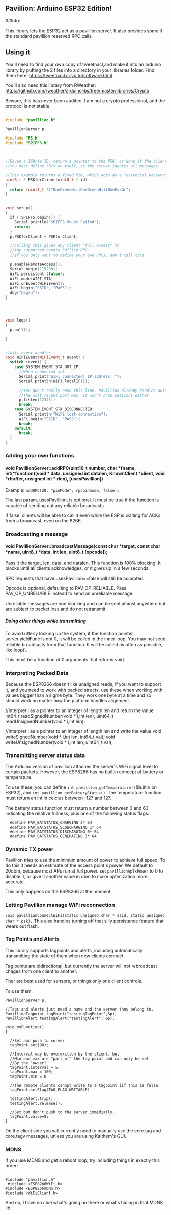 ## Pavillion: Arduino ESP32 Edition!

##Intro

This library lets the ESP32 act as a pavillion server. It also provides some if the standard pavillion reserved RPC calls.


## Using it

You'll need to find your own copy of tweetnacl,and make it into an arduino library by putting the 2 files into a directory in your libraries folder.
Find them here: https://tweetnacl.cr.yp.to/software.html

You'll also need this library from RWeather: https://github.com/rweather/arduinolibs/tree/master/libraries/Crypto

Beware, this has never been audited, I am not a crypto professional, and the protocol is not stable.


```c++

#include "pavillion.h"

PavillionServer p;

#include "FS.h"
#include "SPIFFS.h"



//Given a 16byte ID, return a pointer to the PSK, or None if the client doesn't exist.
//You must define this yourself, or the server ignores all messages.

//This example returns a fixed PSK, which acts as a "universal password" for any client ID.
uint8_t * PSKforClient(uint8_t * id)
{
  return (uint8_t *)"OneGreenHillOneGreenHillOneFarGr";
}


void setup()
{
  if (!SPIFFS.begin()) {
    Serial.println("SPIFFS Mount Failed");
    return;
  }
  p.PSKforClient = PSKforClient;

  //Calling this gives any client "full access" to
  //Any supported remote builtin RPC.
  //If you only want to define your own RPCs, don't call this

  p.enableRemoteAccess();
  Serial.begin(115200);
  WiFi.persistent (false);
  WiFi.mode(WIFI_STA);
  WiFi.onEvent(WiFiEvent);
  WiFi.begin("SSID", "PASS");
  dbg("began");
}




void loop()
{
  p.poll();

}


//wifi event handler
void WiFiEvent(WiFiEvent_t event) {
  switch (event) {
    case SYSTEM_EVENT_STA_GOT_IP:
      //When connected set
      Serial.print("WiFi connected! IP address: ");
      Serial.println(WiFi.localIP());

      //You don't really need this line, Pavillion already handles auto reconnect to whatever 
      //The most recent port was. It won't drop sessions either.
      p.listen(12345);
      break;
    case SYSTEM_EVENT_STA_DISCONNECTED:
      Serial.println("WiFi lost connection");
      WiFi.begin("SSID", "PASS");
      break;
    default:
      break;
  }
}

```


### Adding your own functions
#### void PavillionServer::addRPC(uint16_t number, char *fname, int(*function)(void * data, unsigned int datalen, KnownClient *client, void *rbuffer, unsigned int * rlen), [usesPavillion])

Example: `addRPC(20, "pinMode", rpcpinmode, false);`

The last param, usesPavillion, is optional. It must be true if the function is capable of sending out any
reliable broadcasts.

If false, clients will be able to call it even while the ESP is waiting for ACKs from a broadcast, even on the 8266.


### Broadcasting a message
#### void PavillionServer::broadcastMessage(const char *target, const char *name, uint8_t *data, int len, uint8_t [opcode]);
Pass it the target, len, data, and datalen. This function is 100% blocking. It blocks until all clients
acknowledges, or it gives up in a few seconds.

RPC requests that have usesPavillion==false will still be accepted.

Opcode is optional, defaulting to PAV_OP_RELIABLE. Pass PAV_OP_UNRELIABLE instead to send an unreliable message.

Unreliable messages are non blocking and can be sent almost anywhere but are subject to packet loss and do not retransmit.

##### Doing other things while transmitting
To avoid utterly locking up the system, if the function pointer server.yieldFunc is not 0, it will be called in
the inner loop. You may not send reliable broadcasts from that function. It will be called as often as possible,
like loop().

This must be a function of 0 arguments that returns void.



### Interpreting Packed Data

Because the ESP8266 doesn't like unaligned reads, if you want to support it, and you need to work with packed structs,
use these when working with values bigger than a signle byte. They work one byte at a time and so should work no matter
how the platform handles alignment.

//Interpret i as a pointer to an integer of length len and return the value
int64_t readSignedNumber(void * i,int len);
uint64_t readUnsignedNumber(void * i,int len);

//Interpret i as a pointer to an integer of length len and write the value
void writeSignedNumber(void * i,int len, int64_t val);
void writeUnsignedNumber(void * i,int len, uint64_t val);

### Transmitting server status data
The Arduino version of pavillion attaches the server's WiFi signal level to certain packets.
However, the ESP8266 has no builtin concept of battery or temperature.

To use these, you can define `int pavillion_getTemperature()`(Builtin on ESP32),
and `int pavillion_getBatteryStatus()`. The temperature function must return an int in celcius between -127 and 127.

The battery status function must return a number between 0 and 63 indicating the relative fullness,
plus one of the following status flags:


```
  #define PAV_BATSTATUS_CHARGING 2* 64
  #define PAV_BATSTATUS_SLOWCHARGING 1* 64
  #define PAV_BATSTATUS_DISCHARGING 0* 64
  #define PAV_BATSTATUS_GENERATING 3* 64
```

### Dynamic TX power
Pavillion tries to use the minimum amount of power to achieve full speed. To 
do this it needs an estimate of the access point's power. We default to 20dbm,
because most APs run at full power. set `pavillionApTxPower` to 0 to disable it, or give it another
value in dbm to make optimization more accurate.

This only happens on the ESP8266 at the moment.

### Letting Pavillion manage WiFi reconnection

`void pavillionConnectWiFi(static unsigned char * ssid, static unsigned char * psk);`
This also handles turning off that silly persistance feature that wears out flash.

### Tag Points and Alerts

This library supports tagpoints and alerts, including automatically transmitting the state of them when new clients
connect.

Tag points are bidirectional, but currently the server will not rebroadcast chages from one client to another.

Ther are best used for sensors, or things only one client controls.

To use them:

```
PavillionServer p;

//Tags and alerts just need a name and the server they belong to.
PavillionTagpoint tagPoint("testingTagPoint",&p);
PavillionAlert testingAlert("testingAlert", &p);

void myFunction()
{

  //Set and push to server
  tagPoint.set(98);

  //Interval may be overwritten by the client, but
  //Min and max are "part of" the tag point and can only be set
  //By the "owner"
  tagPoint.interval = 5;
  tagPoint.max = 100;
  tagPoint.min = 0

  //The remote clients cannpt write to a tagpoint iif this is false.
  tagPoint.setFlag(TAG_FLAG_WRITABLE)

  testingAlert.trip();
  testingAlert.release();

  //Set but don't push to the server immediatly.
  tagPoint.value=9;
}
```

On the client side you will currently need to manually use the core.tag and core.tagv messages, unless you
are using Kaithem's GUI.


### MDNS

If you use MDNS and get a reboot loop, try including things in exactly this order:
```

#include "pavillion.h"
 #include <ESP8266WiFi.h>
#include <ESP8266mDNS.h>
#include <WiFiClient.h>

```

And no, I have no clue what's going on there or what's hiding in that MDNS lib.